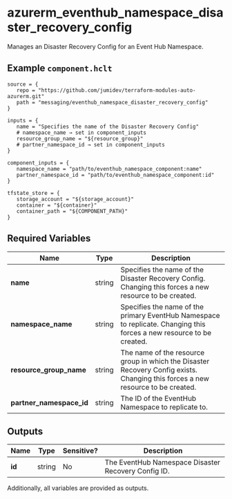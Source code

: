 # azurerm_eventhub_namespace_disaster_recovery_config

Manages an Disaster Recovery Config for an Event Hub Namespace.

## Example `component.hclt`

```hcl
source = {
   repo = "https://github.com/jumidev/terraform-modules-auto-azurerm.git"   
   path = "messaging/eventhub_namespace_disaster_recovery_config"   
}

inputs = {
   name = "Specifies the name of the Disaster Recovery Config"   
   # namespace_name → set in component_inputs
   resource_group_name = "${resource_group}"   
   # partner_namespace_id → set in component_inputs
}

component_inputs = {
   namespace_name = "path/to/eventhub_namespace_component:name"   
   partner_namespace_id = "path/to/eventhub_namespace_component:id"   
}

tfstate_store = {
   storage_account = "${storage_account}"   
   container = "${container}"   
   container_path = "${COMPONENT_PATH}"   
}

```

## Required Variables

| Name | Type |  Description |
| ---- | --------- |  ----------- |
| **name** | string |  Specifies the name of the Disaster Recovery Config. Changing this forces a new resource to be created. | 
| **namespace_name** | string |  Specifies the name of the primary EventHub Namespace to replicate. Changing this forces a new resource to be created. | 
| **resource_group_name** | string |  The name of the resource group in which the Disaster Recovery Config exists. Changing this forces a new resource to be created. | 
| **partner_namespace_id** | string |  The ID of the EventHub Namespace to replicate to. | 



## Outputs

| Name | Type | Sensitive? | Description |
| ---- | ---- | --------- | --------- |
| **id** | string | No  | The EventHub Namespace Disaster Recovery Config ID. | 

Additionally, all variables are provided as outputs.
